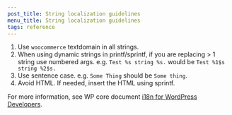 ```yaml
---
post_title: String localization guidelines
menu_title: String localization guidelines
tags: reference
---
```


1. Use `woocommerce` textdomain in all strings.
2. When using dynamic strings in printf/sprintf, if you are replacing > 1 string use numbered args. e.g. `Test %s string %s.` would be `Test %1$s string %2$s.`
3. Use sentence case. e.g. `Some Thing` should be `Some thing`.
4. Avoid HTML. If needed, insert the HTML using sprintf.

For more information, see WP core document [i18n for WordPress Developers](https://codex.wordpress.org/I18n_for_WordPress_Developers).
